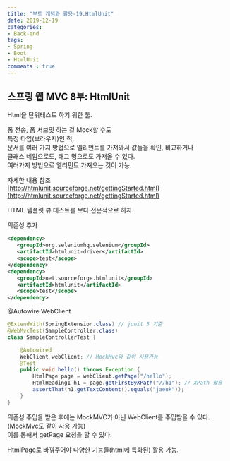 ```yaml
---
title: "부트 개념과 활용-19.HtmlUnit"
date: 2019-12-19
categories:
- Back-end
tags:
- Spring 
- Boot
- HtmlUnit
comments : true
---
```


## 스프링 웹 MVC 8부: HtmlUnit

Html을 단위테스트 하기 위한 툴.

폼 전송, 폼 서브밋 하는 걸 Mock할 수도         
특정 타입(브라우저)인 척,     
문서를 여러 가지 방법으로 엘리먼트를 가져와서 값들을 확인, 비교하거나                  
클래스 네임으로도, 태그 명으로도 가져올 수 있다.              
여러가지 방법으로 엘리먼트 가져오는 것이 가능.                    

자세한 내용 참조           
[http://htmlunit.sourceforge.net/gettingStarted.html](http://htmlunit.sourceforge.net/gettingStarted.html)

HTML 템플릿 뷰 테스트를 보다 전문적으로 하자.            


의존성 추가
~~~xml
<dependency>
   <groupId>org.seleniumhq.selenium</groupId>
   <artifactId>htmlunit-driver</artifactId>
   <scope>test</scope>
</dependency>
<dependency>
   <groupId>net.sourceforge.htmlunit</groupId>
   <artifactId>htmlunit</artifactId>
   <scope>test</scope>
</dependency>
~~~


@Autowire WebClient
~~~java
@ExtendWith(SpringExtension.class) // junit 5 기준
@WebMvcTest(SampleController.class)
class SampleControllerTest {

    @Autowired
    WebClient webClient; // MockMvc와 같이 사용가능
    @Test
    public void hello() throws Exception {
        HtmlPage page = webClient.getPage("/hello");
        HtmlHeading1 h1 = page.getFirstByXPath("//h1"); // XPath 활용
        assertThat(h1.getTextContent().equals("jaeuk"));
    }
}
~~~



의존성 주입을 받은 후에는
MockMVC가 아닌 WebClient를 주입받을 수 있다. (MockMvc도 같이 사용 가능)           
이를 통해서 getPage 요청을 할 수 있다.      


HtmlPage로 바꿔주어야 다양한 기능들(html에 특화된) 활용 가능.            


